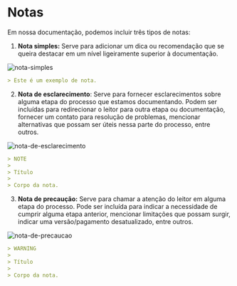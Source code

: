 # Notas

Em nossa documentação, podemos incluir três tipos de notas:

1. **Nota simples:** Serve para adicionar um dica ou recomendação que se queira destacar em um nível ligeiramente superior à documentação. 

![nota-simples](style-guide/nota-simples-pt.png)

```markdown
> Este é um exemplo de nota.
```

2. **Nota de esclarecimento**: Serve para fornecer esclarecimentos sobre alguma etapa do processo que estamos documentando. Podem ser incluídas para redirecionar o leitor para outra etapa ou documentação, fornecer um contato para resolução de problemas, mencionar alternativas que possam ser úteis nessa parte do processo, entre outros.

![nota-de-esclarecimento](style-guide/nota-esclarecimento-pt.png)

```markdown
> NOTE
>
> Título
>
> Corpo da nota.
```

3. **Nota de precaução:** Serve para chamar a atenção do leitor em alguma etapa do processo. Pode ser incluída para indicar a necessidade de cumprir alguma etapa anterior, mencionar limitações que possam surgir, indicar uma versão/pagamento desatualizado, entre outros.

![nota-de-precaucao](style-guide/nota-precaucao.png)

```markdown
> WARNING
>
> Título
>
> Corpo da nota.
```